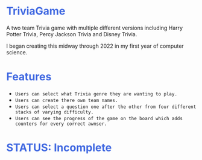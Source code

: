 ## <h1><span style="color:royalblue">TriviaGame</span></h1>

A two team Trivia game with multiple different versions including Harry Potter Trivia, Percy Jackson Trivia and Disney Trivia. 

I began creating this midway through 2022 in my first year of computer science.

## <h1><span style="color:royalblue">Features</span></h1>

* `Users can select what Trivia genre they are wanting to play.`
* `Users can create there own team names.`
* `Users can select a question one after the other from four different stacks of varying difficulty.`
* `Users can see the progress of the game on the board which adds counters for every correct awnser.`



## <h1><span style="color:royalblue">STATUS: Incomplete</span></h1>
